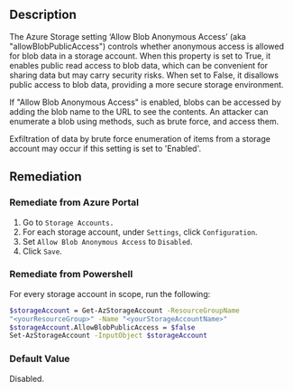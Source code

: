 ## Description

The Azure Storage setting ‘Allow Blob Anonymous Access’ (aka "allowBlobPublicAccess") controls whether anonymous access is allowed for blob data in a storage account. When this property is set to True, it enables public read access to blob data, which can be convenient for sharing data but may carry security risks. When set to False, it disallows public access to blob data, providing a more secure storage environment.

If "Allow Blob Anonymous Access" is enabled, blobs can be accessed by adding the blob name to the URL to see the contents. An attacker can enumerate a blob using methods, such as brute force, and access them.

Exfiltration of data by brute force enumeration of items from a storage account may occur if this setting is set to 'Enabled'.

## Remediation

### Remediate from Azure Portal

1. Go to `Storage Accounts.`
2. For each storage account, under `Settings`, click `Configuration`.
3. Set `Allow Blob Anonymous Access` to `Disabled`.
4. Click `Save`.

### Remediate from Powershell

For every storage account in scope, run the following:

```bash
$storageAccount = Get-AzStorageAccount -ResourceGroupName
"<yourResourceGroup>" -Name "<yourStorageAccountName>"
$storageAccount.AllowBlobPublicAccess = $false
Set-AzStorageAccount -InputObject $storageAccount
```

### Default Value

Disabled.
